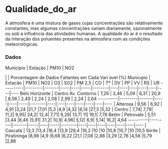 # Qualidade_do_ar
A atmosfera é uma mistura de gases cujas concentrações são relativamente constantes, mas algumas concentrações variam diariamente, sazonalmente ou sob a influência das atividades humanas. A qualidade do ar é o resultado da interação dos poluentes presentes na atmosfera com as condições meteorológicas.

### Dados

Município | Estação | PM10 | NO2

| | Porcentagem de Dados Faltantes em Cada Vari ́avel (%)
Municıpio | Estacão |  PM10 | NO2 | O3 | SO2 | PM 2,5 | CO | Tº | DV | PP | VV | RS | UR
----------|---------|-------|-----|----|-----|--------|----|----|----|----|----|----|----
Belo Horizonte | Centro Av. Contorno | 7,26 | 3,46 | 5,09 | 6,31 | 20,9 | 8,56 | 2,49 | 2,24 | 2,08 | 2,99 | 2,24 | 2,64
----------|---------|-------|-----|----|-----|--------|----|----|----|----|----|----|----
       | Alterosa | 9,56 | 6,92 | 4,91 |3,24 |21,7 |7,01 |5,3 |4,9 |4,32 |6,14 |27,3 |5,32
       | Centro | 7,74| 7,79| 11,2| 9,95| 24,2| 12,4| 7,71| 9,29| 13,7| 11| 19,1| 7,78
Betim  | Petrovale | 5,51 |3,44 |8,46 |5,91| 31,2| 10,9| 4,96| 5,12| 6,9| 5,14| 16,2| 4,64
----------|---------|-------|-----|----|-----|--------|----|----|----|----|----|----|----
        | Cascata | 13,3 |13,4 |16,4 |13,9 |29,4 |16,2 |10 |10 |10,8 |10,7 |10 |10,5
Ibirite | Piratininga |8,98 |4,9 |6,68 |6,22 |21,1 |7,08 |2,88 |3,29 |2,76 |4,58 |5,79 |2,88

